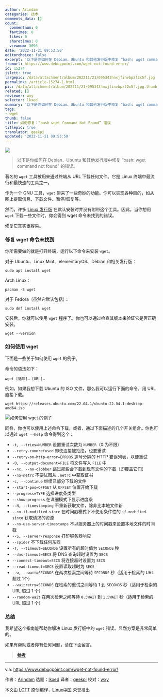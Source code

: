 ```yaml
---
author: Arindam
categories: 技术
comments_data: []
count:
  commentnum: 0
  favtimes: 0
  likes: 0
  sharetimes: 0
  viewnum: 3096
date: '2022-11-21 09:53:50'
editorchoice: false
excerpt: '以下是你如何在 Debian、Ubuntu 和其他发行版中修复 “bash: wget command not found” 的错误。'
fromurl: https://www.debugpoint.com/wget-not-found-error/
id: 15274
islctt: true
largepic: /data/attachment/album/202211/21/095343hnxjfinvbpzf2x5f.jpg
permalink: /article-15274-1.html
pic: /data/attachment/album/202211/21/095343hnxjfinvbpzf2x5f.jpg.thumb.jpg
related: []
reviewer: wxy
selector: lkxed
summary: '以下是你如何在 Debian、Ubuntu 和其他发行版中修复 “bash: wget command not found” 的错误。'
tags:
- wget
thumb: false
title: 如何修复：“bash wget Command Not Found” 错误
titlepic: true
translator: geekpi
updated: '2022-11-21 09:53:50'
---
```


![](/data/attachment/album/202211/21/095343hnxjfinvbpzf2x5f.jpg)



> 
> 以下是你如何在 Debian、Ubuntu 和其他发行版中修复 “bash: wget command not found” 的错误。
> 
> 
> 


著名的 `wget` 工具被用来通过终端从 URL 下载任何文件。它是 Linux 终端中最流行和最快速的工具之一。


作为一个 GNU 工具，`wget` 带来了一些奇妙的功能。你可以实现各种目的，如从网上提取信息、下载文件、暂停/恢复等。


然而，许多 [Linux 发行版](https://www.debugpoint.com/category/distributions) 在默认安装时并没有附带这个工具。因此，当你想用 `wget` 下载一些文件时，你会得到 wget 命令未找到的错误。


修复它其实很容易。


### 修复 wget 命令未找到


你所需要做的就是打开终端，运行以下命令来安装 `wget`。


对于 Ubuntu、Linux Mint、elementaryOS、Debian 和相关发行版：



```
sudo apt install wget

```

Arch Linux：



```
pacman -S wget

```

对于 Fedora（虽然它默认包括）：



```
sudo dnf install wget

```

安装后，你就可以使用 `wget` 程序了。你也可以通过检查其版本来验证它是否正确安装。



```
wget --version

```

### 如何使用 wget


下面是一些关于如何使用 `wget` 的例子。


命令的语法如下：



```
wget [选项]… [URL]…

```

例如，如果我想下载 Ubuntu 的 ISO 文件，那么我可以运行下面的命令，用 URL 直接下载。



```
wget https://releases.ubuntu.com/22.04.1/ubuntu-22.04.1-desktop-amd64.iso

```

![如何使用 wget 的例子](/data/attachment/album/202211/21/095350tu7u27qox673tw7u.jpg)


同样，你也可以使用上述命令下载，或者，通过下面描述的几个开关组合。你也可以通过 `wget --help` 命令得到这个：


* `-t, --tries=NUMBER` 设置重试次数为 `NUMBER`（0 为不限）
* `--retry-connrefused` 即使连接被拒绝，也要重试
* `--retry-on-http-error=ERRORS` 逗号分隔的 HTTP 错误列表，以便重试
* `-O, --output-document=FILE` 将文件写入 `FILE` 中
* `--nc, --no-clobber` 跳过那些会下载到现有文件的下载（即覆盖它们）
* `--no-netrc` 不要试图从 `.netrc` 中获取证书
* `-c, --continue` 继续已部分下载的文件
* `--start-pos=OFFSET` 从 `OFFSET` 位置开始下载
* `--progress=TYPE` 选择进度条类型
* `--show-progress` 在详细模式下显示进度条
* `--N, --timestamping` 不重新获取文件，除非比本地文件新
* `--no-if-modified-since` 在时间戳模式下不使用条件性的 `if-modified-since` 获取请求的资源
* `--no-use-server-timestamps` 不以服务器上的时间戳来设置本地文件的时间戳
* `--S, --server-response` 打印服务器响应
* `--spider` 不下载任何东西
* `-T, --timeout=SECONDS` 设置所有的超时值为 `SECONDS` 秒
* `--dns-timeout=SECS` 将 DNS 查询超时设置为 `SECS`
* `--connect-timeout=SECS` 将连接超时设置为 `SECS`
* `--read-timeout=SECS` 设置读取超时为 `SECS`
* `--w, --wait=SECONDS` 在两次检索之间等待 `SECONDS` 秒（适用于检索的 URL 超过 1个）
* `--waitretry=SECONDS` 在检索的重试之间等待 1 到 `SECONDS` 秒（适用于检索的 URL 超过 1 个）
* `--random-wait` 在两次检索之间等待 `0.5WAIT` 到 `1.5WAIT` 秒（适用于检索的 URL 超过 1 个）


### 总结


我希望这个指南能帮助你解决 Linux 发行版中的 `wget` 错误。显然方案是非常简单的。


如果有帮助或者你有任何问题，请在下面留言。



> 
> **[参考](https://www.gnu.org/software/wget/)**
> 
> 
> 




---


via: <https://www.debugpoint.com/wget-not-found-error/>


作者：[Arindam](https://www.debugpoint.com/author/admin1/) 选题：[lkxed](https://github.com/lkxed) 译者：[geekpi](https://github.com/geekpi) 校对：[wxy](https://github.com/wxy)


本文由 [LCTT](https://github.com/LCTT/TranslateProject) 原创编译，[Linux中国](https://linux.cn/) 荣誉推出